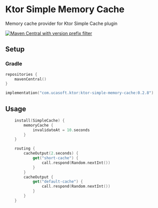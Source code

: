 # Ktor Simple Memory Cache
Memory cache provider for Ktor Simple Cache plugin

[![Maven Central with version prefix filter](https://img.shields.io/maven-central/v/com.ucasoft.ktor/ktor-simple-memory-cache/0.2.8?color=blue)](https://search.maven.org/artifact/com.ucasoft.ktor/ktor-simple-memory-cache/0.2.8/jar)
## Setup
### Gradle
```kotlin
repositories {
    mavenCentral()
}

implementation("com.ucasoft.ktor:ktor-simple-memory-cache:0.2.8")
```
## Usage
```kotlin
    install(SimpleCache) {
        memoryCache {
            invalidateAt = 10.seconds
        }
    }

    routing {
        cacheOutput(2.seconds) {
            get("short-cache") {
                call.respond(Random.nextInt())
            }
        }
        cacheOutput {
            get("default-cache") {
                call.respond(Random.nextInt())
            }
        }
    }
```